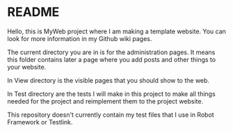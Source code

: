 # README

Hello, this is MyWeb project where I am making a template website.
You can look for more information in my Github wiki pages.

The current directory you are in is for the administration pages.
It means this folder contains later a page where you add posts and other things to your website.

In View directory is the visible pages that you should show to the web.

In Test directory are the tests I will make in this project to make all things needed for the project and reimplement them to the project website.

This repository doesn't currently contain my test files that I use in Robot Framework or Testlink.

